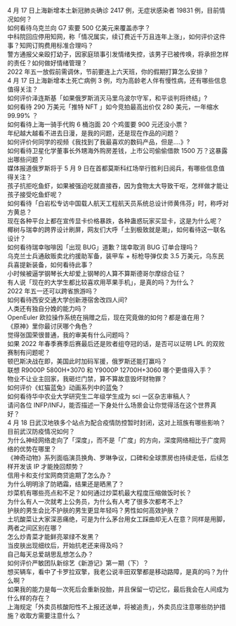 4 月 17 日上海新增本土新冠肺炎确诊 2417 例，无症状感染者 19831 例，目前情况如何？  
如何看待乌克兰向 G7 索要 500 亿美元来覆盖赤字？  
中科院回应停用知网，称「情况属实，续订费近千万且连年上涨」，如何评价这件事？知网订购费用标准合理吗？  
警方通报父亲殴打幼子，因家庭琐事引发情绪失控，该男子已被传唤，将承担怎样的责任？如何做好情绪管理？  
2022 年五一放假前需调休，节前要连上六天班，你的假期打算怎么安排？  
4 月 17 日上海新增本土死亡病例 3 例，均为高龄老人伴有慢性病，还有哪些信息值得关注？  
如何评价泽连斯基「如果俄罗斯消灭马里乌波尔守军，和平谈判将终结」?  
如何看待 290 万美元「推特 NFT 」如今竞拍最高出价仅 280 美元，一年缩水 99.99% ？  
如何看待上海一骑手代购 6 桶泡面 20 个鸡蛋要 900 元还没小票？  
年纪越大越看不进去日漫，是我的问题，还是现在作品的问题？  
如何评价何同学的视频《我找到了我最喜欢的数码产品，但是....》?  
如何看待卫星化学董事长外甥海外购房差钱，上市公司偷偷借款 1500 万？这暴露出哪些问题？  
媒体报道俄罗斯将于 5 月 9 日在首都莫斯科红场举行胜利日阅兵，有哪些信息值得关注？  
孩子抗拒吃鱼虾，如果被强迫吃就直接吞，因为食物太大导致干呕，怎样做才能让孩子接受吃鱼虾呢？  
如何看待「白岩松专访中国载人航天工程航天员系统总设计师黄伟芬」时，称呼对方黄总？  
现在各种平台上都在宣传显卡价格暴跌，各种蛊惑玩家买显卡，这是为什么呢？  
椰树与瑞幸的跨界设计刷屏，网友们大呼「土到极致就是潮」，如何看待这一联名设计？  
如何看待瑞幸咖啡因「出现 BUG」道歉？瑞幸取消 BUG 订单合理吗？  
乌克兰士兵通敌贩卖北约援助军备，装甲车 + 标枪导弹仅卖 3.5 万美元，乌东民兵喜提新装备，如何看待此事？  
小时候被逼学钢琴长大却爱上钢琴的人算不算斯德哥尔摩综合征？  
有人说「现在的大学生都比较喜欢用苹果手机」，是真的吗？为什么？  
2022 年五一还可以跨省旅游吗？  
如何看待西安交通大学创新港宿舍改四人间?  
人类还有独自分娩的能力吗？  
OpenEuler 欧拉操作系统在捐赠之后，现在究竟做的如何？都是谁在用？  
《原神》里你最讨厌哪个角色？  
觉得张国荣很普通，我的审美有什么问题吗？  
如果 2022 年春季赛季后赛最后还是败者组夺冠的话，是否可以证明 LPL 的双败赛制有问题呢？  
顿巴斯决战在即，美国此时加码军援，俄罗斯还能打赢吗？  
联想 R9000P 5800H+3070 和 Y9000P 12700H+3060 哪个更值得入手？  
物业不让业主回家，我砸烂门禁，算不算故意毁坏财物罪？  
如何评价《虹猫蓝兔》动画系列中的蓝兔？  
如何看待华中农业大学研究生二年级学生成为 sci 一区杂志审稿人？  
请问各位 INFP/INFJ，能否描述一下身处什么场景会让你觉得活在这个世界真好？  
4 月 18 日武汉地铁多个站点为配合疫情防控暂时封闭，这对上班族有哪些影响？目前武汉防疫情况如何？  
为什么神经网络走向了「深度」，而不是「广度」的方向，深度网络相比于广度网络的优势在哪里？  
《神奇动物》系列面临演员换角、罗琳争议，口碑和全球票房也持续走低，后续怎样开发该 IP 才能挽回颓势？  
信用卡和支付宝网商贷逾期了怎么办？  
为什么明明涂了防晒霜，结果还是晒黑了？  
炒菜机有哪些亮点和不足？如何通过炒菜机最大程度压缩做饭时长？  
为什么有人一次就考上公务员，为什么有人考了很多次都考不上?  
护肤的男生会比不护肤的男生更显年轻吗？男性如何高效护肤？  
土坑酸菜让大家深恶痛绝，可是为什么茅台用女工踩曲却无人在意？同样是用脚，两者之间区别在哪？  
怎么炒青菜才能鲜亮翠绿不发黑？  
当皮肤出现细纹后，开始抗老还来得及吗？  
自己每天总爱胡思乱想怎么办？  
如何评价严敏团队新综艺《新游记》第一期（下）？  
想买辆车，看中了卡罗拉双擎，我老公说丰田双擎都是移动路障，是真的吗？为什么啊？  
如果我的能力是每一次死后会重新投胎，并且保留一切记忆，最后我会在人间成为什么样的存在？  
上海规定「外卖员核酸阳性不上报还送单，将被追责」，外卖员应注意哪些防护措施？收取方需要注意什么？  
